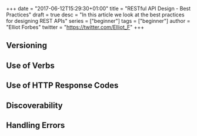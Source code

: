 +++
date = "2017-06-12T15:29:30+01:00"
title = "RESTful API Design - Best Practices"
draft = true
desc = "In this article we look at the best practices for designing REST APIs"
series = ["beginner"]
tags = ["beginner"]
author = "Elliot Forbes"
twitter = "https://twitter.com/Elliot_F"
+++

> 

## Versioning

## Use of Verbs 

## Use of HTTP Response Codes

## Discoverability

## Handling Errors

